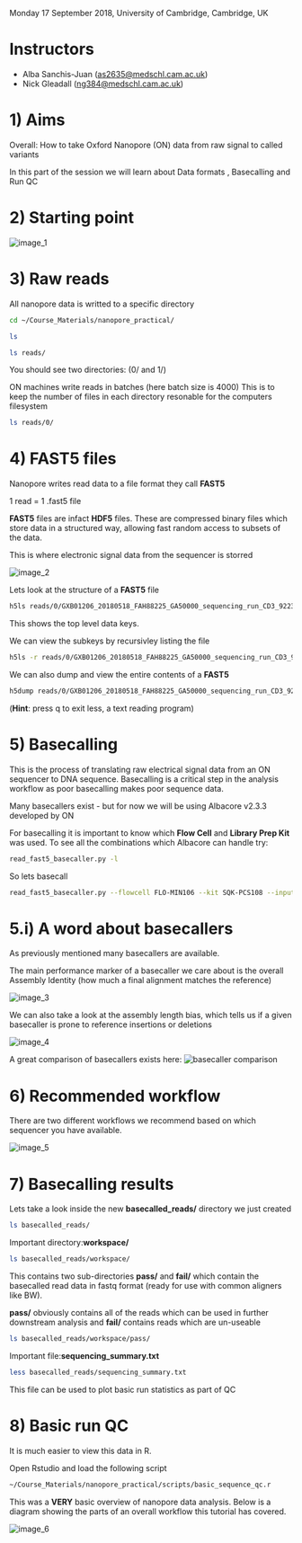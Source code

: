
Monday 17 September 2018, University of Cambridge, Cambridge, UK

# Instructors

  * Alba Sanchis-Juan (as2635@medschl.cam.ac.uk) 
  * Nick Gleadall (ng384@medschl.cam.ac.uk) 
  
# 1) Aims

  Overall: How to take Oxford Nanopore (ON) data from raw signal to called variants
  
  In this part of the session we will learn about Data formats , Basecalling and Run QC
    
# 2) Starting point
![ image_1 ]({{site.url}}images/img_1.png)
  
# 3) Raw reads
 
All nanopore data is writted to a specific directory
 
```sh 
cd ~/Course_Materials/nanopore_practical/
```
```sh
ls 
```

```sh
ls reads/ 
```
 
You should see two directories: (0/ and 1/)
 
ON machines write reads in batches (here batch size is 4000) 
This is to keep the number of files in each directory resonable for the computers filesystem 
 
```sh
ls reads/0/ 
```
# 4) FAST5 files 
 
Nanopore writes read data to a file format they call **FAST5**

1 read = 1 .fast5 file 
 
**FAST5** files are infact **HDF5** files. These are compressed binary files which store data in a structured way, allowing fast random access to subsets of the data. 
 
This is where electronic signal data from the sequencer is storred
 
![ image_2 ](https://github.com/ngleadall/train_malta_nanopore/blob/master/images/img_2.png)
 
Lets look at the structure of a  **FAST5** file 
```sh
h5ls reads/0/GXB01206_20180518_FAH88225_GA50000_sequencing_run_CD3_92236_read_9998_ch_295_strand.fast5
```
 
This shows the top level data keys. 

We can view the subkeys by recursivley listing the file 
```sh 
h5ls -r reads/0/GXB01206_20180518_FAH88225_GA50000_sequencing_run_CD3_92236_read_9998_ch_295_strand.fast5
```
 
We can also dump and view the entire contents of a **FAST5**
```sh
h5dump reads/0/GXB01206_20180518_FAH88225_GA50000_sequencing_run_CD3_92236_read_9998_ch_295_strand.fast5 | less 
```
(**Hint**: press q to exit less, a text reading program) 

# 5) Basecalling 
This is the process of translating raw electrical signal data from an ON sequencer to DNA sequence. Basecalling is a critical step in the analysis workflow as poor basecalling makes poor sequence data. 

Many basecallers exist - but for now we will be using Albacore v2.3.3 developed by ON 

For basecalling it is important to know which **Flow Cell** and **Library Prep Kit** was used. To see all the combinations which Albacore can handle try: 

```sh
read_fast5_basecaller.py -l 
```

So lets basecall
```sh
read_fast5_basecaller.py --flowcell FLO-MIN106 --kit SQK-PCS108 --input reads/ --recursive --worker_threads 4 --save_path basecalled_reads/ 
```
# 5.i) A word about basecallers 

As previously mentioned many basecallers are available. 

The main performance marker of a basecaller we care about is the overall Assembly Identity (how much a final alignment matches the reference) 

![ image_3 ](https://github.com/ngleadall/train_malta_nanopore/blob/master/images/img_3.png)

We can also take a look at the assembly length bias, which tells us if a given basecaller is prone to reference insertions or deletions 

![ image_4 ](https://github.com/ngleadall/train_malta_nanopore/blob/master/images/img_4.png)

A great comparison of basecallers exists here: ![basecaller comparison](https://github.com/rrwick/Basecalling-comparison)

# 6) Recommended workflow 

There are two different workflows we recommend based on which sequencer you have available. 

![ image_5 ](https://github.com/ngleadall/train_malta_nanopore/blob/master/images/img_5.png)

# 7) Basecalling results 

Lets take a look inside the new **basecalled_reads/** directory we just created

```sh
ls basecalled_reads/
```

Important directory:**workspace/**
```sh
ls basecalled_reads/workspace/
```
This contains two sub-directories **pass/** and **fail/** which contain the basecalled read data in fastq format (ready for use with common aligners like BW). 

**pass/** obviously contains all of the reads which can be used in further downstream analysis and **fail/** contains reads which are un-useable 

```sh
ls basecalled_reads/workspace/pass/
```
Important file:**sequencing_summary.txt** 
```sh
less basecalled_reads/sequencing_summary.txt
```
This file can be used to plot basic run statistics as part of QC

# 8) Basic run QC 

It is much easier to view this data in R. 

Open Rstudio and load the following script
```sh 
~/Course_Materials/nanopore_practical/scripts/basic_sequence_qc.r
```
This was a **VERY** basic overview of nanopore data analysis. Below is a diagram showing the parts of an overall workflow this tutorial has covered.

![ image_6 ](https://github.com/ngleadall/train_malta_nanopore/blob/master/images/img_6.png)





  
  
  
  
  
  
  

  

